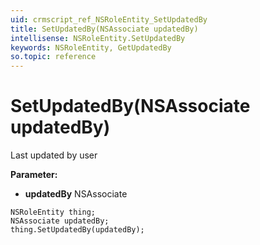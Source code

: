 ```yaml
---
uid: crmscript_ref_NSRoleEntity_SetUpdatedBy
title: SetUpdatedBy(NSAssociate updatedBy)
intellisense: NSRoleEntity.SetUpdatedBy
keywords: NSRoleEntity, GetUpdatedBy
so.topic: reference
---
```


# SetUpdatedBy(NSAssociate updatedBy)

Last updated by user

**Parameter:** 
* **updatedBy** NSAssociate

```crmscript
NSRoleEntity thing;
NSAssociate updatedBy;
thing.SetUpdatedBy(updatedBy);
```

